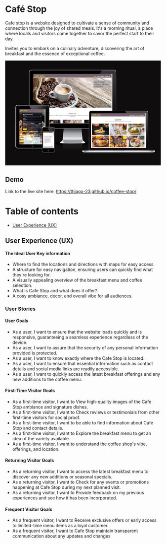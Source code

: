 # Café Stop

Cafe stop is a website designed to cultivate a sense of community and connection through the joy of shared meals.  It's a morning ritual, a place where locals and visitors come together to savor the perfect start to their day.

Invites you to embark on a culinary adventure, discovering the art of breakfast and the essence of exceptional coffee.


![Cafe Stop Website showing  on all devices types](docs/mockup.png)

## Demo

Link to the live site here: <https://thiago-23.github.io/coffee-stop/>

# Table of contents

- [User Experience (UX)](#User-Experience-UX)

## User Experience (UX)

#### The Ideal User Key information

- Where to find the locations and directions with maps for easy access.
- A structure for easy navigation, ensuring users can quickly find what they're looking for.
- A visually appealing overview of the breakfast menu and coffee selection.
- What is Cafe Stop and what does it offer?.
- A cosy ambiance, decor, and overall vibe for all audiences.

### User Stories

#### User Goals

- As a user, I want to ensure that the website loads quickly and is responsive, guaranteeing a seamless experience regardless of the device.
- As a user, I want to assure that the security of any personal information provided is protected.
- As a user, I want to know exactly where the Cafe Stop is located.
- As a user, I want to ensure that essential information such as contact details and social media links are readily accessible.
- As a user, I want to quickly access the latest breakfast offerings and any new additions to the coffee menu.

#### First-Time Visitor Goals

- As a first-time visitor, I want to View high-quality images of the Cafe Stop ambiance and signature dishes.
- As a first-time visitor, I want to Check reviews or testimonials from other first-time visitors for social proof.
- As a first-time visitor, I want to be able to find information about Cafe Stop and contact details.
- As a first-time visitor, I want to Explore the breakfast menu to get an idea of the variety available.
- As a first-time visitor, I want to understand the coffee shop's vibe, offerings, and location.

#### Returning Visitor Goals

- As a returning visitor, I want to access the latest breakfast menu to discover any new additions or seasonal specials.
- As a returning visitor, I want to Check for any events or promotions happening at Cafe Stop during my next planned visit.
- As a returning visitor, I want to Provide feedback on my previous experiences and see how it has been incorporated.

#### Frequent Visitor Goals

- As a frequent visitor, I want to Receive exclusive offers or early access to limited-time menu items as a loyal customer.
- As a frequent visitor, I want to Cafe Stop maintain transparent communication about any updates and changes
